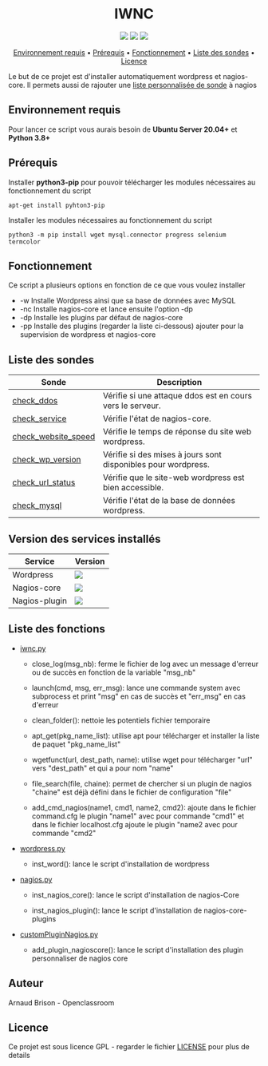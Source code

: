 <h1 align="center">IWNC</h1>

<p align="center">
   <a href="https://ubuntu.com/download/server" title="Ubuntu"><img src="https://img.shields.io/badge/Ubuntu%20Server-20.04%2B-orange?style=plastic&logo=ubuntu"></a>
   <a href="https://docs.python.org/3/" title="Python"><img src="https://img.shields.io/badge/Python-3.8%2B-yellow?style=plastic&logo=python"></a>
   <a href="./LICENSE" title="License"><img src="https://img.shields.io/badge/Licence-GNU%203.0-green?style=plastic"></a>
</p>

<p align="center">
  <a href="#Environnement-requis">Environnement requis</a> •
  <a href="#Prérequis">Prérequis</a> •
  <a href="#Fonctionnement">Fonctionnement</a> •
  <a href="#Liste-des-sondes">Liste des sondes</a> •
  <a href="#Licence">Licence</a>
</p>

Le but de ce projet est d'installer automatiquement wordpress et nagios-core.
Il permets aussi de rajouter une [liste personnalisée de sonde](#Liste-des-sondes) à nagios

## Environnement requis
Pour lancer ce script vous aurais besoin de **Ubuntu Server 20.04+** et **Python 3.8+**

## Prérequis

Installer **python3-pip** pour pouvoir télécharger les modules nécessaires au fonctionnement du script
```
apt-get install pyhton3-pip
```

Installer les modules nécessaires au fonctionnement du script
```
python3 -m pip install wget mysql.connector progress selenium termcolor
```

## Fonctionnement
Ce script a plusieurs options en fonction de ce que vous voulez installer

* -w Installe Wordpress ainsi que sa base de données avec MySQL
* -nc Installe nagios-core et lance ensuite l'option -dp
* -dp Installe les plugins par défaut de nagios-core
* -pp Installe des plugins (regarder la liste ci-dessous) ajouter pour la supervision de wordpress et nagios-core

## Liste des sondes

| Sonde                 | Description                                                   |
| --------------------- | ------------------------------------------------------------- |
| [check_ddos]          | Vérifie si une attaque ddos est  en cours vers le serveur.    |
| [check_service]       | Vérifie l'état de nagios-core.                                |
| [check_website_speed] | Vérifie le temps de réponse du site web wordpress.            |
| [check_wp_version]    | Vérifie si des mises à jours sont disponibles pour wordpress. |
| [check_url_status]    | Vérifie que le site-web wordpress est bien accessible.        |
| [check_mysql]         | Vérifie l'état de la base de données wordpress.               |

[check_ddos]: https://exchange.nagios.org/directory/Plugins/Security/check_ddos/details
[check_service]: https://github.com/jonschipp/nagios-plugins
[check_website_speed]: https://exchange.nagios.org/directory/Plugins/Websites%2C-Forms-and-Transactions/Check-Website-Speed/details
[check_wp_version]: https://exchange.nagios.org/directory/Plugins/CMS-and-Blog-Software/Wordpress/check_wp_version/details
[check_url_status]: https://exchange.nagios.org/directory/Plugins/Websites%2C-Forms-and-Transactions/check_url_status/details
[check_mysql]: https://github.com/nagios-plugins/nagios-plugins

## Version des services installés

| Service       | Version                                                     |
| --------------| ------------------------------------------------------------- |
| Wordpress     | <a href="" title="Wordpress"><img src="https://img.shields.io/badge/verison-5.4.2-blue?style=plastic&logo=wordpress"></a>                                                     |
| Nagios-core   | <a href="" title="Nagios-Core"><img src="https://img.shields.io/badge/version-4.4.5-brightgreen?style=plastic"></a>                                |
| Nagios-plugin | <a href="" title="Nagios-Plugin"><img src="https://img.shields.io/badge/version-2.3.3-brightgreen?style=plastic"></a>      |

## Liste des fonctions

* [iwnc.py](./iwnc.py)

    * close_log(msg_nb): ferme le fichier de log avec un message d'erreur ou de succès en fonction de la variable "msg_nb"

    * launch(cmd, msg, err_msg): lance une commande system avec subprocess et print "msg" en cas de succès et "err_msg" en cas d'erreur

    * clean_folder(): nettoie les potentiels fichier temporaire

    * apt_get(pkg_name_list): utilise apt pour télécharger et installer la liste de paquet "pkg_name_list"

    * wgetfunct(url, dest_path, name): utilise wget pour télécharger "url" vers "dest_path" et qui a pour nom "name"

    * file_search(file, chaine): permet de chercher si un plugin de nagios "chaine" est déjà défini dans le fichier de configuration "file"

    * add_cmd_nagios(name1, cmd1, name2, cmd2): ajoute dans le fichier command.cfg le plugin "name1" avec pour commande "cmd1" et dans le fichier localhost.cfg ajoute le plugin "name2 avec pour commande "cmd2"

* [wordpress.py](./wordpress.py)

    * inst_word(): lance le script d'installation de wordpress

* [nagios.py](./nagios.py)

    * inst_nagios_core(): lance le script d'installation de nagios-Core

    * inst_nagios_plugin(): lance le script d'installation de nagios-core-plugins

* [customPluginNagios.py](./customPluginNagios.py)

    * add_plugin_nagioscore(): lance le script d'installation des plugin personnaliser de nagios core

## Auteur
Arnaud Brison - Openclassroom

## Licence
Ce projet est sous licence GPL - regarder le fichier [LICENSE](./LICENSE) pour plus de details
